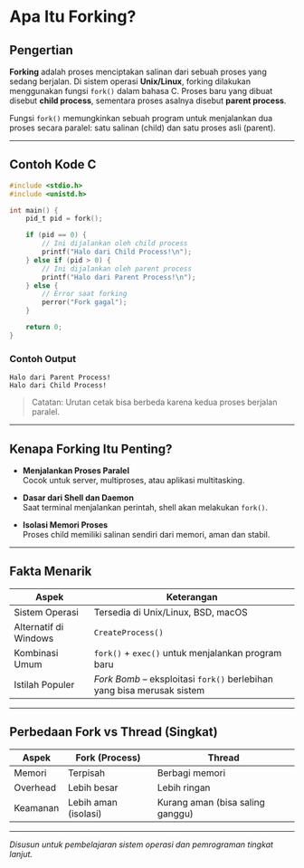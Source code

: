 
# Apa Itu Forking?

## Pengertian

**Forking** adalah proses menciptakan salinan dari sebuah proses yang sedang berjalan. Di sistem operasi **Unix/Linux**, forking dilakukan menggunakan fungsi `fork()` dalam bahasa C. Proses baru yang dibuat disebut **child process**, sementara proses asalnya disebut **parent process**.

Fungsi `fork()` memungkinkan sebuah program untuk menjalankan dua proses secara paralel: satu salinan (child) dan satu proses asli (parent).

---

## Contoh Kode C

```c
#include <stdio.h>
#include <unistd.h>

int main() {
    pid_t pid = fork();

    if (pid == 0) {
        // Ini dijalankan oleh child process
        printf("Halo dari Child Process!\n");
    } else if (pid > 0) {
        // Ini dijalankan oleh parent process
        printf("Halo dari Parent Process!\n");
    } else {
        // Error saat forking
        perror("Fork gagal");
    }

    return 0;
}
```

### Contoh Output
```
Halo dari Parent Process!
Halo dari Child Process!
```

> Catatan: Urutan cetak bisa berbeda karena kedua proses berjalan paralel.

---

## Kenapa Forking Itu Penting?

- **Menjalankan Proses Paralel**  
  Cocok untuk server, multiproses, atau aplikasi multitasking.

- **Dasar dari Shell dan Daemon**  
  Saat terminal menjalankan perintah, shell akan melakukan `fork()`.

- **Isolasi Memori Proses**  
  Proses child memiliki salinan sendiri dari memori, aman dan stabil.

---

## Fakta Menarik

| Aspek | Keterangan |
|-------|------------|
| Sistem Operasi | Tersedia di Unix/Linux, BSD, macOS |
| Alternatif di Windows | `CreateProcess()` |
| Kombinasi Umum | `fork()` + `exec()` untuk menjalankan program baru |
| Istilah Populer | *Fork Bomb* – eksploitasi `fork()` berlebihan yang bisa merusak sistem |

---

## Perbedaan Fork vs Thread (Singkat)

| Aspek | Fork (Process) | Thread |
|-------|----------------|--------|
| Memori | Terpisah | Berbagi memori |
| Overhead | Lebih besar | Lebih ringan |
| Keamanan | Lebih aman (isolasi) | Kurang aman (bisa saling ganggu) |

---

_Disusun untuk pembelajaran sistem operasi dan pemrograman tingkat lanjut._
